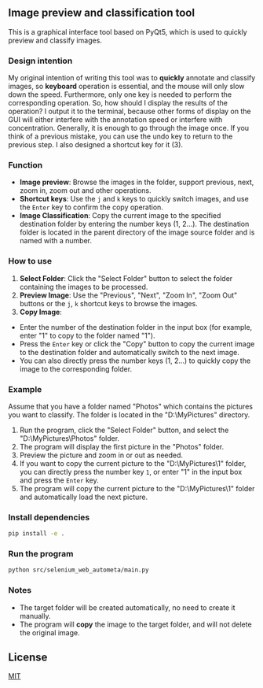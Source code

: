 ## Image preview and classification tool

This is a graphical interface tool based on PyQt5, which is used to quickly preview and classify images.

### Design intention

My original intention of writing this tool was to **quickly** annotate and classify images, so **keyboard** operation is essential, and the mouse will only slow down the speed. Furthermore, only one key is needed to perform the corresponding operation. So, how should I display the results of the operation? I output it to the terminal, because other forms of display on the GUI will either interfere with the annotation speed or interfere with concentration. Generally, it is enough to go through the image once. If you think of a previous mistake, you can use the undo key to return to the previous step. I also designed a shortcut key for it (3).

### Function

- **Image preview**: Browse the images in the folder, support previous, next, zoom in, zoom out and other operations.
- **Shortcut keys**: Use the `j` and `k` keys to quickly switch images, and use the `Enter` key to confirm the copy operation.
- **Image Classification**: Copy the current image to the specified destination folder by entering the number keys (1, 2...). The destination folder is located in the parent directory of the image source folder and is named with a number.

### How to use

1. **Select Folder**: Click the "Select Folder" button to select the folder containing the images to be processed.
2. **Preview Image**: Use the "Previous", "Next", "Zoom In", "Zoom Out" buttons or the `j`, `k` shortcut keys to browse the images.
3. **Copy Image**:
- Enter the number of the destination folder in the input box (for example, enter "1" to copy to the folder named "1").
- Press the `Enter` key or click the "Copy" button to copy the current image to the destination folder and automatically switch to the next image.
- You can also directly press the number keys (1, 2...) to quickly copy the image to the corresponding folder.

### Example

Assume that you have a folder named "Photos" which contains the pictures you want to classify. The folder is located in the "D:\MyPictures" directory.

1. Run the program, click the "Select Folder" button, and select the "D:\MyPictures\Photos" folder.
2. The program will display the first picture in the "Photos" folder.
3. Preview the picture and zoom in or out as needed.
4. If you want to copy the current picture to the "D:\MyPictures\1" folder, you can directly press the number key `1`, or enter "1" in the input box and press the `Enter` key.
5. The program will copy the current picture to the "D:\MyPictures\1" folder and automatically load the next picture.


### Install dependencies

```bash
pip install -e .
```

### Run the program

```bash
python src/selenium_web_autometa/main.py
```

### Notes

- The target folder will be created automatically, no need to create it manually.
- The program will **copy** the image to the target folder, and will not delete the original image.


## License

[MIT](https://choosealicense.com/licenses/mit/)